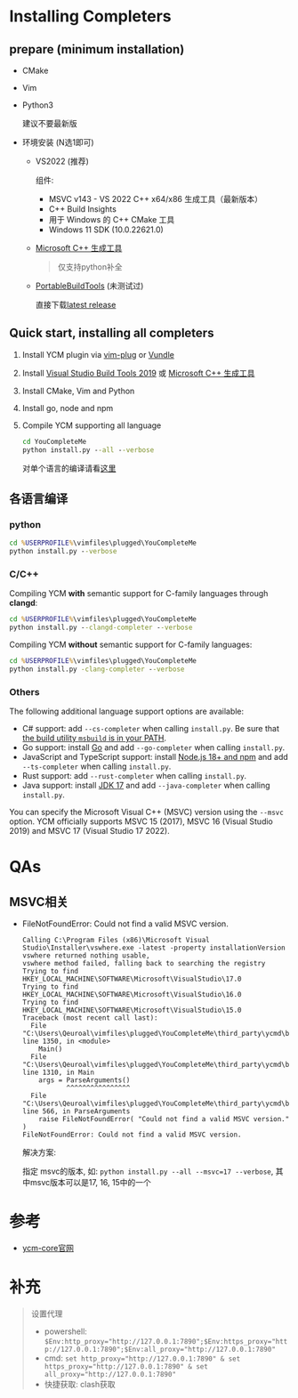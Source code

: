 # Installing Completers

## prepare (minimum installation)

- CMake

- Vim

- Python3

   建议不要最新版

- 环境安装 (N选1即可)

   - VS2022 (推荐)

      组件:

      - MSVC v143 - VS 2022 C++ x64/x86 生成工具（最新版本）
      - C++ Build Insights
      - 用于 Windows 的 C++ CMake 工具
      - Windows 11 SDK (10.0.22621.0)

   - [Microsoft C++ 生成工具](https://visualstudio.microsoft.com/zh-hans/visual-cpp-build-tools/)

      > 仅支持python补全

   - [PortableBuildTools](https://github.com/Data-Oriented-House/PortableBuildTools) (未测试过)

      直接下载[latest release](https://github.com/Data-Oriented-House/PortableBuildTools/releases/latest/download/PortableBuildTools.exe)

## Quick start, installing all completers

1. Install YCM plugin via [vim-plug](https://github.com/junegunn/vim-plug) or [Vundle](https://github.com/VundleVim/Vundle.vim#about)
2. Install [Visual Studio Build Tools 2019](https://visualstudio.microsoft.com/thank-you-downloading-visual-studio/?sku=BuildTools&rel=16) 或 [Microsoft C++ 生成工具](https://visualstudio.microsoft.com/zh-hans/visual-cpp-build-tools/)
3. Install CMake, Vim and Python
4. Install go, node and npm
5. Compile YCM supporting all language

   ```bat
   cd YouCompleteMe
   python install.py --all --verbose
   ```

   对单个语言的编译请看[这里](#各语言编译)

## 各语言编译

### python

```bat
cd %USERPROFILE%\vimfiles\plugged\YouCompleteMe
python install.py --verbose
```

### C/C++

Compiling YCM **with** semantic support for C-family languages through **clangd**:

```bat
cd %USERPROFILE%\vimfiles\plugged\YouCompleteMe
python install.py --clangd-completer --verbose
```

Compiling YCM **without** semantic support for C-family languages:

```bat
cd %USERPROFILE%\vimfiles\plugged\YouCompleteMe
python install.py -clang-completer --verbose
```

### Others

The following additional language support options are available:

- C# support: add `--cs-completer` when calling `install.py`. Be sure that [the build utility `msbuild` is in your PATH](https://stackoverflow.com/questions/6319274/how-do-i-run-msbuild-from-the-command-line-using-windows-sdk-7-1).
- Go support: install [Go](https://golang.org/doc/install) and add `--go-completer` when calling `install.py`.
- JavaScript and TypeScript support: install [Node.js 18+ and npm](https://docs.npmjs.com/getting-started/installing-node#1-install-nodejs--npm) and add `--ts-completer` when calling `install.py`.
- Rust support: add `--rust-completer` when calling `install.py`.
- Java support: install [JDK 17](https://adoptium.net/en-GB/temurin/releases) and add `--java-completer` when calling `install.py`.

You can specify the Microsoft Visual C++ (MSVC) version using the `--msvc` option. YCM officially supports MSVC 15 (2017), MSVC 16 (Visual Studio 2019) and MSVC 17 (Visual Studio 17 2022).

# QAs

## MSVC相关

- FileNotFoundError: Could not find a valid MSVC version.

   ```
   Calling C:\Program Files (x86)\Microsoft Visual Studio\Installer\vswhere.exe -latest -property installationVersion
   vswhere returned nothing usable,
   vswhere method failed, falling back to searching the registry
   Trying to find HKEY_LOCAL_MACHINE\SOFTWARE\Microsoft\VisualStudio\17.0
   Trying to find HKEY_LOCAL_MACHINE\SOFTWARE\Microsoft\VisualStudio\16.0
   Trying to find HKEY_LOCAL_MACHINE\SOFTWARE\Microsoft\VisualStudio\15.0
   Traceback (most recent call last):
     File "C:\Users\Qeuroal\vimfiles\plugged\YouCompleteMe\third_party\ycmd\build.py", line 1350, in <module>
       Main()
     File "C:\Users\Qeuroal\vimfiles\plugged\YouCompleteMe\third_party\ycmd\build.py", line 1310, in Main
       args = ParseArguments()
              ^^^^^^^^^^^^^^^^
     File "C:\Users\Qeuroal\vimfiles\plugged\YouCompleteMe\third_party\ycmd\build.py", line 566, in ParseArguments
       raise FileNotFoundError( "Could not find a valid MSVC version." )
   FileNotFoundError: Could not find a valid MSVC version.
   ```

   解决方案:

   指定 msvc的版本, 如: `python install.py --all --msvc=17 --verbose`, 其中msvc版本可以是17, 16, 15中的一个

# 参考

- [ycm-core官网](https://github.com/ycm-core/YouCompleteMe?tab=readme-ov-file#lsp-configuration)

# 补充

> 设置代理
> 
> - powershell: `$Env:http_proxy="http://127.0.0.1:7890";$Env:https_proxy="http://127.0.0.1:7890";$Env:all_proxy="http://127.0.0.1:7890"`
> - cmd: `set http_proxy="http://127.0.0.1:7890" & set https_proxy="http://127.0.0.1:7890" & set all_proxy="http://127.0.0.1:7890"`
> - 快捷获取: clash获取
